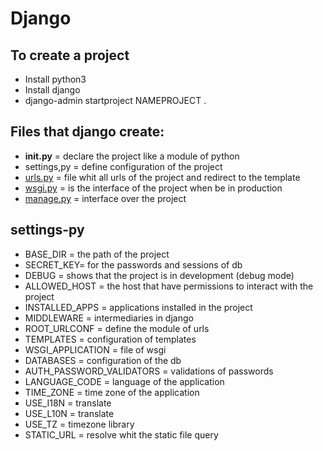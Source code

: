 # Django

## To create a project

- Install python3
- Install django
- django-admin startproject NAMEPROJECT .

## Files that django create:

- __init.py__ = declare the project like a module of python
- settings,py = define configuration of the project
- [urls.py](http://urls.py) = file whit all urls of the project and redirect to the template
- [wsgi.py](http://wsgi.py) = is the interface of the project when be in production
- [manage.py](http://manage.py) = interface over the project

## settings-py

- BASE_DIR = the path of the project
- SECRET_KEY= for the passwords and sessions of db
- DEBUG = shows that the project is in development (debug mode)
- ALLOWED_HOST = the host that have permissions to interact with the project
- INSTALLED_APPS = applications installed in the project
- MIDDLEWARE = intermediaries in django
- ROOT_URLCONF = define the module of urls
- TEMPLATES = configuration of templates
- WSGI_APPLICATION = file of wsgi
- DATABASES = configuration of the db
- AUTH_PASSWORD_VALIDATORS = validations of passwords
- LANGUAGE_CODE = language of the application
- TIME_ZONE = time zone of the application
- USE_I18N = translate
- USE_L10N = translate
- USE_TZ = timezone library
- STATIC_URL = resolve whit the static file query
